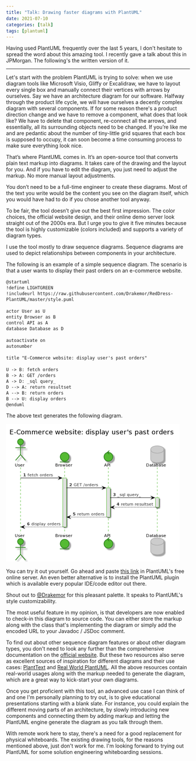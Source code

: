 ```yaml
---
title: "Talk: Drawing faster diagrams with PlantUML"
date: 2021-07-10
categories: [talk]
tags: [plantuml]
---
```


Having used PlantUML frequently over the last 5 years, I don't hesitate to spread the word about this amazing tool. I recently gave a talk about this in JPMorgan. The following's the written version of it.

---

Let's start with the problem PlantUML is trying to solve: when we use diagram tools like Microsoft Visio, Gliffy or Excalidraw, we have to layout every single box and manually connect their vertices with arrows by ourselves. Say we have an architecture diagram for our software. Halfway through the product life cycle, we will have ourselves a decently complex diagram with several components. If for some reason there's a product direction change and we have to remove a component, what does that look like? We have to delete that component, re-connect all the arrows, and essentially, all its surrounding objects need to be changed. If you’re like me and are pedantic about the number of tiny-little grid squares that each box is supposed to occupy, it can soon become a time consuming process to make sure everything look nice.

That’s where PlantUML comes in. It’s an open-source tool that converts plain text markup into diagrams. It takes care of the drawing and the layout for you. And if you have to edit the diagram, you just need to adjust the markup. No more manual layout adjustments.

You don’t need to be a full-time engineer to create these diagrams. Most of the text you write would be the content you see on the diagram itself, which you would have had to do if you chose another tool anyway.

To be fair, the tool doesn’t give out the best first impression. The color choices, the official website design, and their online demo server look straight out of the 2000s era. But I urge you to give it five minutes because the tool is highly customizable (colors included) and supports a variety of diagram types.

I use the tool mostly to draw sequence diagrams. Sequence diagrams are used to depict relationships between components in your architecture.

The following is an example of a simple sequence diagram. The scenario is that a user wants to display their past orders on an e-commerce website.

```
@startuml
!define LIGHTGREEN
!includeurl https://raw.githubusercontent.com/Drakemor/RedDress-PlantUML/master/style.puml

actor User as U
entity Browser as B
control API as A
database Database as D

autoactivate on
autonumber

title "E-Commerce website: display user's past orders"

U -> B: fetch orders
B -> A: GET /orders
A -> D: _sql query_
D --> A: return resultset
A --> B: return orders
B --> U: display orders
@enduml
```
The above text generates the following diagram.

![Sequence Diagram](/assets/img/posts/plantuml/past-orders-sequence-diagram.png)

You can try it out yourself. Go ahead and paste [this link](http://www.plantuml.com/plantuml/uml/HSzDRx904C3n-twAqSjpGkuSdWY5M1FR62Ddiy1ODzqNd9cjuTkNRMcymMyd_vtTicYIwAnQ3NWr7k6mtxsUTwUcULShutiR1unauIOoSf7df1-R3oEts4L6weCNzBBfWyjhqf_e0kKd76f2vknejPVsxP0xpOAKiqmMDsEwJUbU0a4xDq0pj6gk69cWel1Oh5AfJi52UTmdADMWHNUQ4Uhb8t6jb8uIvg3vqe8G_C-_Zwv3KchEMeHraxq4vv1wX0TsR0GB60oFLa-GNlAFOPotX4034g-LQY7x3rK1LvJ-jh2g4fO5x9epv8kLoUe2BdotS8z8qqNLaFqE4aea3uGShJ1AcaxTlvDdE77xt6dnBVeXEliD) in PlantUML's free online server. An even better alternative is to install the PlantUML plugin which is available every popular IDE/code editor out there.

Shout out to [@Drakemor](https://github.com/Drakemor) for this pleasant palette. It speaks to PlantUML's style customizability.

The most useful feature in my opinion, is that developers are now enabled to check-in this diagram to source code. You can either store the markup along with the class that's implementing the diagram or simply add the encoded URL to your Javadoc / JSDoc comment.

To find out about other sequence diagram features or about other diagram types, you don't need to look any further than the comprehensive documentation on the [official website](http://www.plantuml.com). But these two resources also serve as excellent sources of inspiration for different diagrams and their use cases: [PlantText](https://www.planttext.com) and [Real World PlantUML](https://real-world-plantuml.com). All the above resources contain real-world usages along with the markup needed to generate the diagram, which are a great way to kick-start your own diagrams.

Once you get proficient with this tool, an advanced use case I can think of and one I'm personally planning to try out, is to give educational presentations starting with a blank slate. For instance, you could explain the different moving parts of an architecture, by slowly introducing new components and connecting them by adding markup and letting the PlantUML engine generate the diagram as you talk through them.

With remote work here to stay, there's a need for a good replacement for physical whiteboards. The existing drawing tools, for the reasons mentioned above, just don't work for me. I'm looking forward to trying out PlantUML for some solution engineering whiteboarding sessions.
